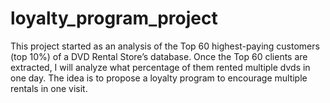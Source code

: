 # loyalty_program_project
This project started as an analysis of the Top 60 highest-paying customers (top 10%) of a DVD Rental Store’s database. Once the Top 60 clients are extracted, I will analyze what percentage of them rented multiple dvds in one day. The idea is to propose a loyalty program to encourage multiple rentals in one visit.
